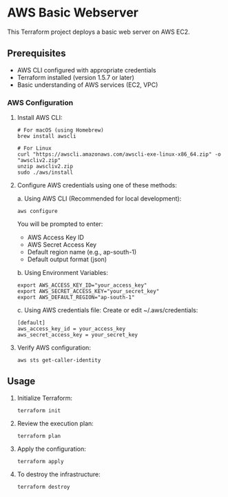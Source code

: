 # AWS Basic Webserver

This Terraform project deploys a basic web server on AWS EC2.

## Prerequisites

- AWS CLI configured with appropriate credentials
- Terraform installed (version 1.5.7 or later)
- Basic understanding of AWS services (EC2, VPC)

### AWS Configuration

1. Install AWS CLI:
   ```
   # For macOS (using Homebrew)
   brew install awscli

   # For Linux
   curl "https://awscli.amazonaws.com/awscli-exe-linux-x86_64.zip" -o "awscliv2.zip"
   unzip awscliv2.zip
   sudo ./aws/install
   ```

2. Configure AWS credentials using one of these methods:

   a. Using AWS CLI (Recommended for local development):
   ```
   aws configure
   ```
   You will be prompted to enter:
   - AWS Access Key ID
   - AWS Secret Access Key
   - Default region name (e.g., ap-south-1)
   - Default output format (json)

   b. Using Environment Variables:
   ```
   export AWS_ACCESS_KEY_ID="your_access_key"
   export AWS_SECRET_ACCESS_KEY="your_secret_key"
   export AWS_DEFAULT_REGION="ap-south-1"
   ```

   c. Using AWS credentials file:
   Create or edit ~/.aws/credentials:
   ```
   [default]
   aws_access_key_id = your_access_key
   aws_secret_access_key = your_secret_key
   ```

3. Verify AWS configuration:
   ```
   aws sts get-caller-identity
   ```

## Usage

1. Initialize Terraform:
   ```
   terraform init
   ```

2. Review the execution plan:
   ```
   terraform plan
   ```

3. Apply the configuration:
   ```
   terraform apply
   ```

4. To destroy the infrastructure:
   ```
   terraform destroy
   ```